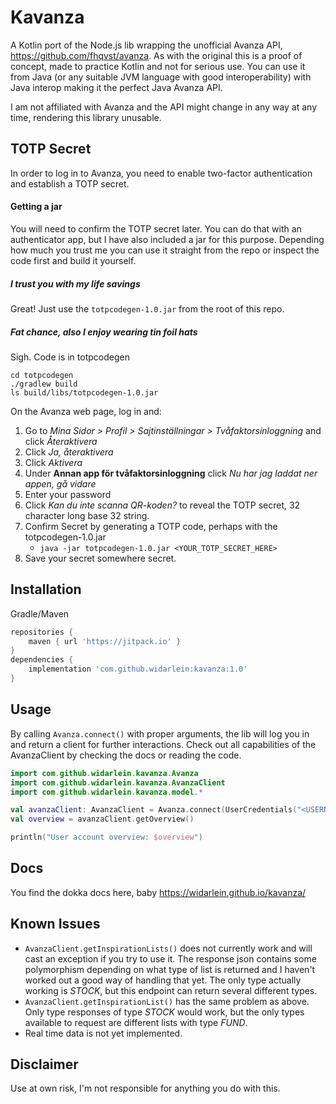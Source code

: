 # Kavanza
A Kotlin port of the Node.js lib wrapping the unofficial Avanza API, https://github.com/fhqvst/avanza.
As with the original this is a proof of concept, made to practice Kotlin and not for serious use.
You can use it from Java (or any suitable JVM language with good interoperability) with Java interop making it the perfect Java Avanza API.

I am not affiliated with Avanza and the API might change in any way at any time, rendering this library unusable. 

## TOTP Secret
In order to log in to Avanza, you need to enable two-factor authentication and establish a TOTP secret.

#### Getting a jar
You will need to confirm the TOTP secret later. You can do that with an authenticator app, but I have also included a jar
for this purpose. Depending how much you trust me you can use it straight from the repo or inspect the code first and build
it yourself.

##### I trust you with my life savings
Great! Just use the `totpcodegen-1.0.jar` from the root of this repo.
##### Fat chance, also I enjoy wearing tin foil hats
Sigh. Code is in totpcodegen
```console
cd totpcodegen
./gradlew build
ls build/libs/totpcodegen-1.0.jar
```

On the Avanza web page, log in and:
1. Go to _Mina Sidor > Profil > Sajtinställningar > Tvåfaktorsinloggning_ and click _Återaktivera_
2. Click _Ja, återaktivera_
3. Click _Aktivera_
4. Under **Annan app för tvåfaktorsinloggning** click _Nu har jag laddat ner appen, gå vidare_
5. Enter your password
6. Click _Kan du inte scanna QR-koden?_ to reveal the TOTP secret, 32 character long base 32 string.
7. Confirm Secret by generating a TOTP code, perhaps with the totpcodegen-1.0.jar
    * `java -jar totpcodegen-1.0.jar <YOUR_TOTP_SECRET_HERE>`
8. Save your secret somewhere secret.

## Installation
Gradle/Maven
```groovy
repositories {
    maven { url 'https://jitpack.io' }
}
dependencies {
    implementation 'com.github.widarlein:kavanza:1.0'
}
```

## Usage
By calling `Avanza.connect()` with proper arguments, the lib will log you in and return a client for further interactions.
Check out all capabilities of the AvanzaClient by checking the docs or reading the code.
```kotlin
import com.github.widarlein.kavanza.Avanza
import com.github.widarlein.kavanza.AvanzaClient
import com.github.widarlein.kavanza.model.*

val avanzaClient: AvanzaClient = Avanza.connect(UserCredentials("<USERNAME>", "<PASSWORD>"), "<TOTP_SECRET>")
val overview = avanzaClient.getOverview()

println("User account overview: $overview")
```

## Docs
You find the dokka docs here, baby https://widarlein.github.io/kavanza/

## Known Issues
* `AvanzaClient.getInspirationLists()` does not currently work and will cast an exception if you try to use it. The response
    json contains some polymorphism depending on what type of list is returned and I haven't worked out a good way of handling that yet.
    The only type actually working is _STOCK_, but this endpoint can return several different types.
* `AvanzaClient.getInspirationList()` has the same problem as above. Only type responses of type _STOCK_ would work, but
    the only types available to request are different lists with type _FUND_.
* Real time data is not yet implemented.    
## Disclaimer 
Use at own risk, I'm not responsible for anything you do with this.
